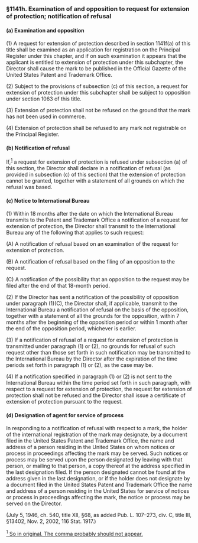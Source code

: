 ### §1141h. Examination of and opposition to request for extension of protection; notification of refusal ###

#### (a) Examination and opposition ####

(1) A request for extension of protection described in section 1141f(a) of this title shall be examined as an application for registration on the Principal Register under this chapter, and if on such examination it appears that the applicant is entitled to extension of protection under this subchapter, the Director shall cause the mark to be published in the Official Gazette of the United States Patent and Trademark Office.

(2) Subject to the provisions of subsection (c) of this section, a request for extension of protection under this subchapter shall be subject to opposition under section 1063 of this title.

(3) Extension of protection shall not be refused on the ground that the mark has not been used in commerce.

(4) Extension of protection shall be refused to any mark not registrable on the Principal Register.

#### (b) Notification of refusal ####

If,<sup><a href="#1141h_1_target" name="1141h_1">1</a></sup> a request for extension of protection is refused under subsection (a) of this section, the Director shall declare in a notification of refusal (as provided in subsection (c) of this section) that the extension of protection cannot be granted, together with a statement of all grounds on which the refusal was based.

#### (c) Notice to International Bureau ####

(1) Within 18 months after the date on which the International Bureau transmits to the Patent and Trademark Office a notification of a request for extension of protection, the Director shall transmit to the International Bureau any of the following that applies to such request:

(A) A notification of refusal based on an examination of the request for extension of protection.

(B) A notification of refusal based on the filing of an opposition to the request.

(C) A notification of the possibility that an opposition to the request may be filed after the end of that 18-month period.

(2) If the Director has sent a notification of the possibility of opposition under paragraph (1)(C), the Director shall, if applicable, transmit to the International Bureau a notification of refusal on the basis of the opposition, together with a statement of all the grounds for the opposition, within 7 months after the beginning of the opposition period or within 1 month after the end of the opposition period, whichever is earlier.

(3) If a notification of refusal of a request for extension of protection is transmitted under paragraph (1) or (2), no grounds for refusal of such request other than those set forth in such notification may be transmitted to the International Bureau by the Director after the expiration of the time periods set forth in paragraph (1) or (2), as the case may be.

(4) If a notification specified in paragraph (1) or (2) is not sent to the International Bureau within the time period set forth in such paragraph, with respect to a request for extension of protection, the request for extension of protection shall not be refused and the Director shall issue a certificate of extension of protection pursuant to the request.

#### (d) Designation of agent for service of process ####

In responding to a notification of refusal with respect to a mark, the holder of the international registration of the mark may designate, by a document filed in the United States Patent and Trademark Office, the name and address of a person residing in the United States on whom notices or process in proceedings affecting the mark may be served. Such notices or process may be served upon the person designated by leaving with that person, or mailing to that person, a copy thereof at the address specified in the last designation filed. If the person designated cannot be found at the address given in the last designation, or if the holder does not designate by a document filed in the United States Patent and Trademark Office the name and address of a person residing in the United States for service of notices or process in proceedings affecting the mark, the notice or process may be served on the Director.

(July 5, 1946, ch. 540, title XII, §68, as added Pub. L. 107–273, div. C, title III, §13402, Nov. 2, 2002, 116 Stat. 1917.)

[<sup>1</sup> So in original. The comma probably should not appear.](#1141h_1)